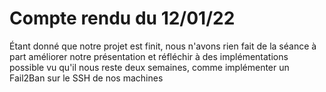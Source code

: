 # Compte rendu du 12/01/22

Étant donné que notre projet est finit, nous n'avons rien fait de la séance à part améliorer notre présentation 
et réfléchir à des implémentations possible vu qu'il nous reste deux semaines, comme implémenter un Fail2Ban sur le SSH de nos machines

